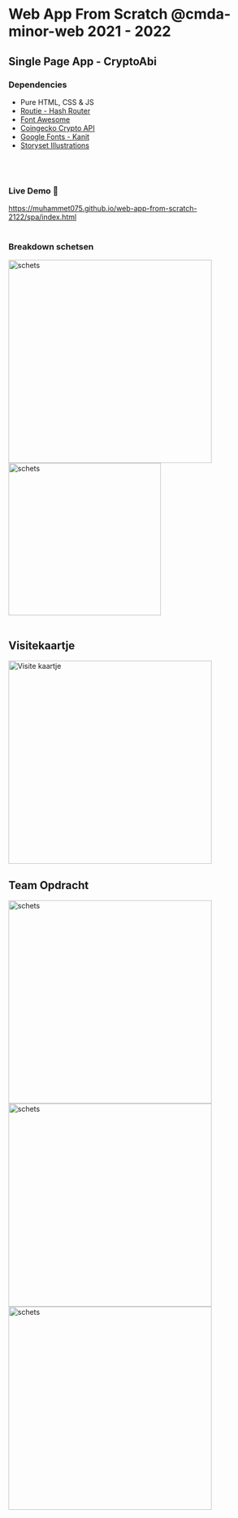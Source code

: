 # Web App From Scratch @cmda-minor-web 2021 - 2022

## Single Page App - CryptoAbi

### Dependencies
* Pure HTML, CSS & JS
* <a href="http://projects.jga.me/routie/">Routie - Hash Router</a>
* <a href="https://fontawesome.com/">Font Awesome</a>
* <a href="https://www.coingecko.com/en/api/documentation">Coingecko Crypto API</a>
* <a href="https://fonts.google.com/specimen/Kanit">Google Fonts - Kanit </a>
* <a href="https://storyset.com/">Storyset Illustrations</a>
<br/>
<br/>

### Live Demo 🚀
<a href="https://muhammet075.github.io/web-app-from-scratch-2122/spa/index.html">https://muhammet075.github.io/web-app-from-scratch-2122/spa/index.html</a>
<br/>
<br/>

### Breakdown schetsen

<img src="https://i.ibb.co/jrDBhdz/schets1.jpg" alt="schets" width="400px"/>
<img src="https://i.ibb.co/9HnwG8K/schets2.jpg" alt="schets" width="300px"/>
<br/>
<br/>









## Visitekaartje

<img src="https://i.ibb.co/Z85SsGZ/Schermafbeelding-2022-02-18-om-14-46-50.png" alt="Visite kaartje" width="400px"/>

## Team Opdracht

<img src="https://camo.githubusercontent.com/47b6ecbddf4af37b9c1bc8f0f23d4d2f0dfd53e2691dda1e73facc25018f8683/68747470733a2f2f692e6962622e636f2f6d7476506732542f53636865726d61666265656c64696e672d323032322d30322d30382d6f6d2d31322d35312d34332e706e67" alt="schets" width="400px"/>
<img src="https://camo.githubusercontent.com/d4bb65c9d3c771f494f37354058d5a6701394ba7f9045976aafce85d569b6b3f/68747470733a2f2f692e6962622e636f2f6b5851335851582f53636865726d61666265656c64696e672d323032322d30322d30382d6f6d2d31322d35342d31352e706e67" alt="schets" width="400px"/>
<img src="https://camo.githubusercontent.com/dbb38e44d3b0216793f95fea3cad3ca2d659eb4018071b1a2be2da2e4f2d853b/68747470733a2f2f692e6962622e636f2f3557767273466d2f53636865726d61666265656c64696e672d323032322d30322d30382d6f6d2d31322d35342d32342e706e67" alt="schets" width="400px"/>
